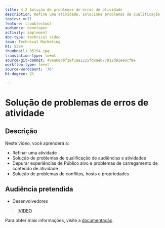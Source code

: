 ```yaml
---
title: 4.2 Solução de problemas de erros de atividade
description: Refine uma atividade, solucione problemas de qualificação de audiência e atividade, Depurar experiências de Público alvo e problemas de carregamento de conteúdo de atividade, Solucionar problemas de conflitos, hosts e propriedades
topics: null
feature: troubleshoot
audience: developer
activity: implement
doc-type: technical video
team: Technical Marketing
kt: 5394
thumbnail: 35154.jpg
translation-type: tm+mt
source-git-commit: 48aa6ebbf19f1ae1225fd8aeb77912d91ee0cf8e
workflow-type: tm+mt
source-wordcount: '76'
ht-degree: 2%

---
```



# Solução de problemas de erros de atividade

## Descrição

Neste vídeo, você aprenderá a:

* Refinar uma atividade
* Solução de problemas de qualificação de audiências e atividades
* Depurar experiências de Público alvo e problemas de carregamento de conteúdo de atividade
* Solução de problemas de conflitos, hosts e propriedades

## Audiência pretendida

* Desenvolvedores

>[!VIDEO](https://video.tv.adobe.com/v/35154/?quality=12)

Para obter mais informações, visite a [documentação](https://docs.adobe.com/content/help/en/target/using/troubleshoot/troubleshooting-target.html).

